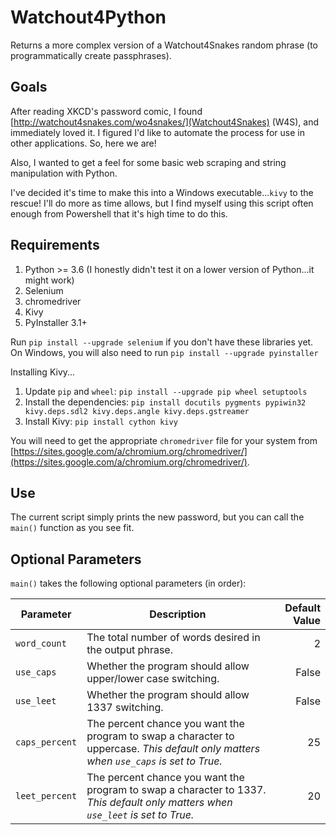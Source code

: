 # Watchout4Python

Returns a more complex version of a Watchout4Snakes random phrase (to programmatically create passphrases).

## Goals
After reading XKCD's password comic, I found [http://watchout4snakes.com/wo4snakes/](Watchout4Snakes) (W4S), and immediately loved it. I figured I'd like to automate the process for use in other applications. So, here we are!

Also, I wanted to get a feel for some basic web scraping and string manipulation with Python.

I've decided it's time to make this into a Windows executable...`kivy` to the rescue! I'll do more as time allows, but I find myself using this script often enough from Powershell that it's high time to do this.

## Requirements
1. Python >= 3.6 (I honestly didn't test it on a lower version of Python...it might work)
2. Selenium
3. chromedriver
4. Kivy
5. PyInstaller 3.1+

Run `pip install --upgrade selenium` if you don't have these libraries yet. On Windows, you will also need to run `pip install --upgrade pyinstaller`

Installing Kivy...
1. Update `pip` and `wheel`: `pip install --upgrade pip wheel setuptools`
2. Install the dependencies: `pip install docutils pygments pypiwin32 kivy.deps.sdl2 kivy.deps.angle kivy.deps.gstreamer`
3. Install Kivy: `pip install cython kivy`

You will need to get the appropriate `chromedriver` file for your system from [https://sites.google.com/a/chromium.org/chromedriver/](https://sites.google.com/a/chromium.org/chromedriver/).

## Use
The current script simply prints the new password, but you can call the `main()` function as you see fit.

## Optional Parameters
`main()` takes the following optional parameters (in order):

|Parameter|Description|Default Value|
|---------|-----------|------------:|
|`word_count`|The total number of words desired in the output phrase.|2|
|`use_caps`|Whether the program should allow upper/lower case switching.|False|
|`use_leet`|Whether the program should allow 1337 switching.|False|
|`caps_percent`|The percent chance you want the program to swap a character to uppercase. _This default only matters when `use_caps` is set to True._|25|
|`leet_percent`|The percent chance you want the program to swap a character to 1337. _This default only matters when `use_leet` is set to True._|20|
